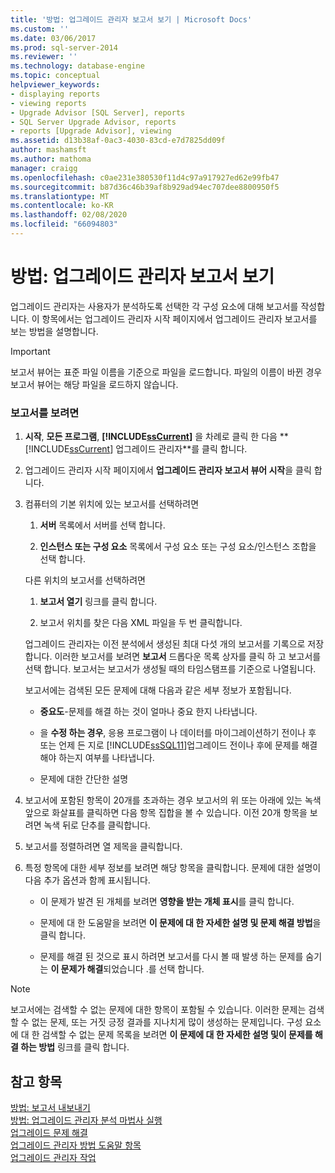 ```yaml
---
title: '방법: 업그레이드 관리자 보고서 보기 | Microsoft Docs'
ms.custom: ''
ms.date: 03/06/2017
ms.prod: sql-server-2014
ms.reviewer: ''
ms.technology: database-engine
ms.topic: conceptual
helpviewer_keywords:
- displaying reports
- viewing reports
- Upgrade Advisor [SQL Server], reports
- SQL Server Upgrade Advisor, reports
- reports [Upgrade Advisor], viewing
ms.assetid: d13b38af-0ac3-4030-83cd-e7d7825dd09f
author: mashamsft
ms.author: mathoma
manager: craigg
ms.openlocfilehash: c0ae231e380530f11d4c97a917927ed62e99fb47
ms.sourcegitcommit: b87d36c46b39af8b929ad94ec707dee8800950f5
ms.translationtype: MT
ms.contentlocale: ko-KR
ms.lasthandoff: 02/08/2020
ms.locfileid: "66094803"
---
```

# <a name="how-to-view-an-upgrade-advisor-report"></a>방법: 업그레이드 관리자 보고서 보기
  업그레이드 관리자는 사용자가 분석하도록 선택한 각 구성 요소에 대해 보고서를 작성합니다. 이 항목에서는 업그레이드 관리자 시작 페이지에서 업그레이드 관리자 보고서를 보는 방법을 설명합니다.  
  
> [!IMPORTANT]  
>  보고서 뷰어는 표준 파일 이름을 기준으로 파일을 로드합니다. 파일의 이름이 바뀐 경우 보고서 뷰어는 해당 파일을 로드하지 않습니다.  
  
### <a name="to-view-a-report"></a>보고서를 보려면  
  
1.  **시작**, **모든 프로그램**, **[!INCLUDE[ssCurrent](../../includes/sscurrent-md.md)]** 을 차례로 클릭 한 다음 ** [!INCLUDE[ssCurrent](../../includes/sscurrent-md.md)] 업그레이드 관리자**를 클릭 합니다.  
  
2.  업그레이드 관리자 시작 페이지에서 **업그레이드 관리자 보고서 뷰어 시작**을 클릭 합니다.  
  
3.  컴퓨터의 기본 위치에 있는 보고서를 선택하려면  
  
    1.  **서버** 목록에서 서버를 선택 합니다.  
  
    2.  **인스턴스 또는 구성 요소** 목록에서 구성 요소 또는 구성 요소/인스턴스 조합을 선택 합니다.  
  
     다른 위치의 보고서를 선택하려면  
  
    1.  **보고서 열기** 링크를 클릭 합니다.  
  
    2.  보고서 위치를 찾은 다음 XML 파일을 두 번 클릭합니다.  
  
     업그레이드 관리자는 이전 분석에서 생성된 최대 다섯 개의 보고서를 기록으로 저장합니다. 이러한 보고서를 보려면 **보고서** 드롭다운 목록 상자를 클릭 하 고 보고서를 선택 합니다. 보고서는 보고서가 생성될 때의 타임스탬프를 기준으로 나열됩니다.  
  
     보고서에는 검색된 모든 문제에 대해 다음과 같은 세부 정보가 포함됩니다.  
  
    -   **중요도**-문제를 해결 하는 것이 얼마나 중요 한지 나타냅니다.  
  
    -   을 **수정 하는 경우**, 응용 프로그램이 나 데이터를 마이그레이션하기 전이나 후 또는 언제 든 지로 [!INCLUDE[ssSQL11](../../includes/sssql11-md.md)]업그레이드 전이나 후에 문제를 해결 해야 하는지 여부를 나타냅니다.  
  
    -   문제에 대한 간단한 설명  
  
4.  보고서에 포함된 항목이 20개를 초과하는 경우 보고서의 위 또는 아래에 있는 녹색 앞으로 화살표를 클릭하면 다음 항목 집합을 볼 수 있습니다. 이전 20개 항목을 보려면 녹색 뒤로 단추를 클릭합니다.  
  
5.  보고서를 정렬하려면 열 제목을 클릭합니다.  
  
6.  특정 항목에 대한 세부 정보를 보려면 해당 항목을 클릭합니다. 문제에 대한 설명이 다음 추가 옵션과 함께 표시됩니다.  
  
    -   이 문제가 발견 된 개체를 보려면 **영향을 받는 개체 표시**를 클릭 합니다.  
  
    -   문제에 대 한 도움말을 보려면 **이 문제에 대 한 자세한 설명 및 문제 해결 방법**을 클릭 합니다.  
  
    -   문제를 해결 된 것으로 표시 하려면 보고서를 다시 볼 때 발생 하는 문제를 숨기는 **이 문제가 해결**되었습니다 .를 선택 합니다.  
  
> [!NOTE]  
>  보고서에는 검색할 수 없는 문제에 대한 항목이 포함될 수 있습니다. 이러한 문제는 검색할 수 없는 문제, 또는 거짓 긍정 결과를 지나치게 많이 생성하는 문제입니다. 구성 요소에 대 한 검색할 수 없는 문제 목록을 보려면 **이 문제에 대 한 자세한 설명 및이 문제를 해결 하는 방법** 링크를 클릭 합니다.  
  
## <a name="see-also"></a>참고 항목  
 [방법: 보고서 내보내기](../../../2014/sql-server/install/how-to-export-reports.md)   
 [방법: 업그레이드 관리자 분석 마법사 실행](../../../2014/sql-server/install/how-to-run-the-upgrade-advisor-analysis-wizard.md)   
 [업그레이드 문제 해결](../../../2014/sql-server/install/resolving-upgrade-issues.md)   
 [업그레이드 관리자 방법 도움말 항목](../../../2014/sql-server/install/upgrade-advisor-how-to-topics.md)   
 [업그레이드 관리자 작업](../../../2014/sql-server/install/working-with-upgrade-advisor.md)  
  
  
